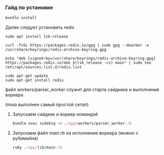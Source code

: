 ### Гайд по установке



```ruby
bundle install
```

Далее следует установить redis 

```
sudo apt install lsb-release

curl -fsSL https://packages.redis.io/gpg | sudo gpg --dearmor -o /usr/share/keyrings/redis-archive-keyring.gpg

echo "deb [signed-by=/usr/share/keyrings/redis-archive-keyring.gpg] https://packages.redis.io/deb $(lsb_release -cs) main" | sudo tee /etc/apt/sources.list.d/redis.list

sudo apt-get update
sudo apt-get install redis
```

файл workers/parser_worker служит для старта сайдкика и выполнения воркера 

(пока выполнен самый простой сетап)



1. Запускаем сайдкик и воркер командой 
   
   ```ruby
   bundle exec sidekiq -r ./app/workers/parser_worker.rb
   ```

2. Запускаем файл main.rb на исполнение воркера (можно с рубимайна)
   
   ```ruby
   ruby ./app/lib/main.rb
   ```


